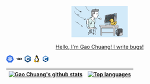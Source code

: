 <p align="center">
  <a href="https://github.com/gaochuang">
    <img width="30%" src="./image/pf.png" alt="Gao Chuang's profile picture"/>
  </a>
</p>
<p align="center">
  <a href="https://github.com/gaochuang">Hello, I'm Gao Chuang! I write bugs!</a>
</p>

<!--
**gaochuang/gaochuang** is a ✨ _special_ ✨ repository because its `README.md` (this file) appears on your GitHub profile.

- 🔭 I’m currently working on ...
- 🌱 I’m currently learning ...
- 👯 I’m looking to collaborate on ...
- 🤔 I’m looking for help with ...
- 💬 Ask me about ...
- 📫 How to reach me: ...
- 😄 Pronouns: ...
- ⚡ Fun fact: ...
-->
<code><img height="20" alt="kubernetes" src="https://raw.githubusercontent.com/github/explore/01ea2a586e5da744792d0ccfce2f68b861f29301/topics/kubernetes/kubernetes.png"></code>
<code><img height="20" alt="golang" src="https://raw.githubusercontent.com/github/explore/01ea2a586e5da744792d0ccfce2f68b861f29301/topics/go/go.png"></code>
<code><img height="20" alt="cpp" src="https://raw.githubusercontent.com/github/explore/cb661bc288627f05a5ac4187b00495fd8048c9fa/topics/cpp/cpp.png"></code>
<code><img height="20" alt="linux" src="https://raw.githubusercontent.com/github/explore/e65ef46ef3e7bc457c93622f6a89fe8d3fd131d5/topics/linux/linux.png"></code>
<code><img height="20" alt="c" src="https://raw.githubusercontent.com/github/explore/main/topics/c/c.png"></code>


| <a href="https://github.com/gaochuang/github-readme-stats"><img align="center" src="https://github-readme-stats.vercel.app/api?username=gaochuang&show_icons=true&include_all_commits=true&theme=buefy&hide_border=true" alt="Gao Chuang's github stats" /></a> | <a href="https://github.com/gaochuang/github-readme-stats"><img align="center" src="https://github-readme-stats.vercel.app/api/top-langs/?username=gaochuang&layout=compact&theme=buefy&hide_border=true" alt="Top languages" /></a> |
| ------------- | ------------- |

